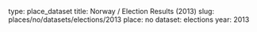 type: place_dataset
title: Norway / Election Results (2013)
slug: places/no/datasets/elections/2013
place: no
dataset: elections
year: 2013
